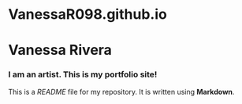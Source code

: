 # VanessaR098.github.io
# Vanessa Rivera

### I am an artist. This is my portfolio site!

This is a *README* file for my repository. It is written using **Markdown**.
